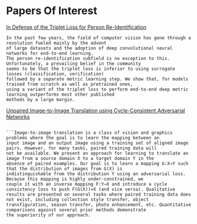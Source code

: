 # Papers Of Interest

[In Defense of the Triplet Loss for Person Re-Identification](https://arxiv.org/abs/1703.07737)
```
In the past few years, the field of computer vision has gone through a revolution fueled mainly by the advent
of large datasets and the adoption of deep convolutional neural networks for end-to-end learning. 
The person re-identification subfield is no exception to this. Unfortunately, a prevailing belief in the community
seems to be that the triplet loss is inferior to using surrogate losses (classification, verification) 
followed by a separate metric learning step. We show that, for models trained from scratch as well as pretrained ones, 
using a variant of the triplet loss to perform end-to-end deep metric learning outperforms most other published 
methods by a large margin.
```
[Unpaired Image-to-Image Translation using Cycle-Consistent Adversarial Networks](https://arxiv.org/abs/1703.10593)
```

```Image-to-image translation is a class of vision and graphics problems where the goal is to learn the mapping between an 
input image and an output image using a training set of aligned image pairs. However, for many tasks, paired training data will
not be available. We present an approach for learning to translate an image from a source domain X to a target domain Y in the
absence of paired examples. Our goal is to learn a mapping G:X→Y such that the distribution of images from G(X) is 
indistinguishable from the distribution Y using an adversarial loss. Because this mapping is highly under-constrained, we 
couple it with an inverse mapping F:Y→X and introduce a cycle consistency loss to push F(G(X))≈X (and vice versa). Qualitative
results are presented on several tasks where paired training data does not exist, including collection style transfer, object
transfiguration, season transfer, photo enhancement, etc. Quantitative comparisons against several prior methods demonstrate 
the superiority of our approach.
```
